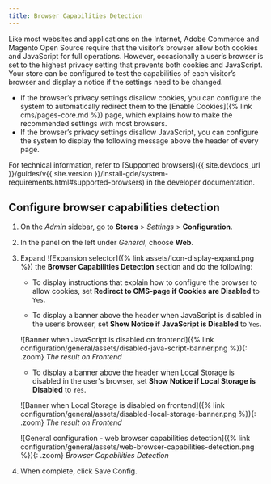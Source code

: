 ```yaml
---
title: Browser Capabilities Detection
---
```


Like most websites and applications on the Internet, Adobe Commerce and Magento Open Source require that the visitor’s browser allow both cookies and JavaScript for full operations. However, occasionally a user’s browser is set to the highest privacy setting that prevents both cookies and JavaScript. Your store can be configured to test the capabilities of each visitor’s browser and display a notice if the settings need to be changed.

- If the browser’s privacy settings disallow cookies, you can configure the system to automatically redirect them to the [Enable Cookies]({% link cms/pages-core.md %}) page, which explains how to make the recommended settings with most browsers.
- If the browser’s privacy settings disallow JavaScript, you can configure the system to display the following message above the header of every page.

For technical information, refer to [Supported browsers]({{ site.devdocs_url }}/guides/v{{ site.version }}/install-gde/system-requirements.html#supported-browsers) in the developer documentation.

## Configure browser capabilities detection

1. On the _Admin_ sidebar, go to **Stores** > _Settings_ > **Configuration**.

1. In the panel on the left under _General_, choose **Web**.

1. Expand ![Expansion selector]({% link assets/icon-display-expand.png %}) the **Browser Capabilities Detection** section and do the following:

   - To display instructions that explain how to configure the browser to allow cookies, set **Redirect to CMS-page if Cookies are Disabled** to `Yes`.

   - To display a banner above the header when JavaScript is disabled in the user’s browser, set **Show Notice if JavaScript is Disabled** to `Yes`.

   ![Banner when JavaScript is disabled on frontend]({% link configuration/general/assets/disabled-java-script-banner.png %}){: .zoom}
   _The result on Frontend_

   - To display a banner above the header when Local Storage is disabled in the user's browser, set **Show Notice if Local Storage is Disabled** to `Yes`.

   ![Banner when Local Storage is disabled on frontend]({% link configuration/general/assets/disabled-local-storage-banner.png %}){: .zoom}
   _The result on Frontend_

    ![General configuration - web browser capabilities detection]({% link configuration/general/assets/web-browser-capabilities-detection.png %}){: .zoom}
    _Browser Capabilities Detection_

1. When complete, click <span class="btn">Save Config</span>.
